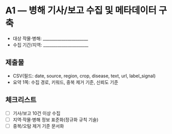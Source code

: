 # A1 — 병해 기사/보고 수집 및 메타데이터 구축
- 대상 작물·병해: ______________________
- 수집 기간/지역: ______________________

## 제출물
- CSV(필드: date, source, region, crop, disease, text, url, label_signal)
- 요약 1쪽: 수집 경로, 키워드, 중복 제거 기준, 신뢰도 기준

## 체크리스트
- [ ] 기사/보고 10건 이상 수집
- [ ] 지역·작물·병해 정보 표준화(정규화 규칙 기술)
- [ ] 중복/오탐 제거 기준 문서화
